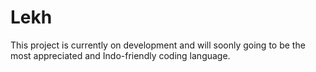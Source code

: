 # Lekh
This project is currently on development and will soonly going to be the most appreciated and Indo-friendly coding language.
